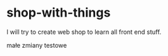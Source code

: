 # shop-with-things
I will try to create web shop to learn all front end stuff.

małe zmiany testowe
